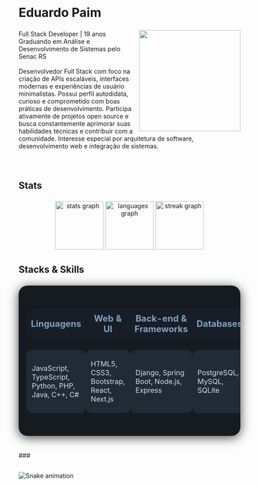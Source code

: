 <br clear="both">

<h1 align="left">Eduardo Paim</h1>

###

<img align="right" height="230" src="https://images.steamusercontent.com/ugc/1920240577473879513/E78D69340BF22AE35D74395C361288ABEB4187A8/?imw=5000&imh=5000&ima=fit&impolicy=Letterbox&imcolor=%23000000&letterbox=false"  />

###

<p align="left">Full Stack Developer | 19 anos<br>Graduando em Análise e Desenvolvimento de Sistemas pelo Senac RS<br><br>Desenvolvedor Full Stack com foco na criação de APIs escaláveis, interfaces modernas e experiências de usuário minimalistas. Possui perfil autodidata, curioso e comprometido com boas práticas de desenvolvimento. Participa ativamente de projetos open source e busca constantemente aprimorar suas habilidades técnicas e contribuir com a comunidade. Interesse especial por arquitetura de software, desenvolvimento web e integração de sistemas.</p>

###

<br clear="both">

<h2 align="left">Stats</h2>

###

<div align="center">
  <img src="https://github-readme-stats.vercel.app/api?username=Edu-2de&hide_title=false&hide_rank=true&show_icons=false&include_all_commits=true&count_private=true&disable_animations=false&theme=gotham&locale=en&hide_border=false&order=1" height="110" alt="stats graph"  />
  <img src="https://github-readme-stats.vercel.app/api/top-langs?username=Edu-2de&locale=en&hide_title=false&layout=compact&card_width=320&langs_count=6&theme=gotham&hide_border=false&order=2" height="110" alt="languages graph"  />
  <img src="https://streak-stats.demolab.com?user=Edu-2de&locale=en&mode=daily&theme=gotham&hide_border=false&border_radius=5&order=3" height="110" alt="streak graph"  />
</div>

###

<h2 align="left"></h2>

###

<h2 align="left">Stacks & Skills</h2>

<div align="center" style="margin: 0 auto; max-width: 950px;">
  <table style="
    background: #161B22;
    border-radius: 20px;
    box-shadow: 0 4px 24px #000b;
    padding: 28px 18px;
    margin: 24px 0 36px 0;
    width:100%;
    border-collapse: separate;
    border-spacing: 0 24px;
    table-layout: fixed;
  ">
    <tr style="height: 70px;">
      <th style="color: #81A1C1; font-size: 20px; border-radius: 18px 0 0 18px; background: #181E28;">Linguagens</th>
      <th style="color: #81A1C1; font-size: 20px; background: #181E28;">Web & UI</th>
      <th style="color: #81A1C1; font-size: 20px; background: #181E28;">Back-end & Frameworks</th>
      <th style="color: #81A1C1; font-size: 20px; border-radius: 0 18px 18px 0; background: #181E28;">Databases</th>
    </tr>
    <tr style="height: 78px; vertical-align: middle;">
      <!-- Linguagens -->
      <td style="padding: 22px 12px; border-radius: 14px; background: #202B36; text-align: left; font-size: 16px; color: #D6DEE6;">
        JavaScript, TypeScript, Python, PHP, Java, C++, C#
      </td>
      <!-- Web & UI -->
      <td style="padding: 22px 12px; border-radius: 14px; background: #202B36; text-align: left; font-size: 16px; color: #D6DEE6;">
        HTML5, CSS3, Bootstrap, React, Next.js
      </td>
      <!-- Back-end & Frameworks -->
      <td style="padding: 22px 12px; border-radius: 14px; background: #202B36; text-align: left; font-size: 16px; color: #D6DEE6;">
        Django, Spring Boot, Node.js, Express
      </td>
      <!-- Databases -->
      <td style="padding: 22px 12px; border-radius: 14px; background: #202B36; text-align: left; font-size: 16px; color: #D6DEE6;">
        PostgreSQL, MySQL, SQLite
      </td>
    </tr>
  </table>
</div>
###

<h2 align="left"></h2>

###

<img src="https://raw.githubusercontent.com/Edu-2de/Edu-2de/output/snake.svg" alt="Snake animation" />

###
